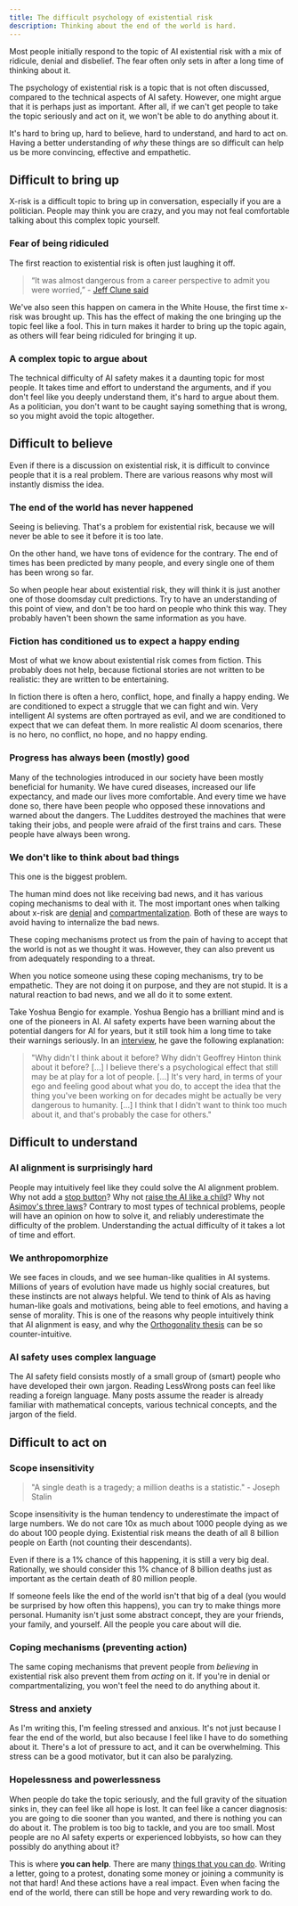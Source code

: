 ```yaml
---
title: The difficult psychology of existential risk
description: Thinking about the end of the world is hard.
---
```


Most people initially respond to the topic of AI existential risk with a mix of ridicule, denial and disbelief.
The fear often only sets in after a long time of thinking about it.

The psychology of existential risk is a topic that is not often discussed, compared to the technical aspects of AI safety.
However, one might argue that it is perhaps just as important.
After all, if we can't get people to take the topic seriously and act on it, we won't be able to do anything about it.

It's hard to bring up, hard to believe, hard to understand, and hard to act on.
Having a better understanding of _why_ these things are so difficult can help us be more convincing, effective and empathetic.

## Difficult to bring up

X-risk is a difficult topic to bring up in conversation, especially if you are a politician.
People may think you are crazy, and you may not feal comfortable talking about this complex topic yourself.

### Fear of being ridiculed

The first reaction to existential risk is often just laughing it off.
> “It was almost dangerous from a career perspective to admit you were worried,” - [Jeff Clune said](https://www.theglobeandmail.com/business/article-i-hope-im-wrong-why-some-experts-see-doom-in-ai/)

We've also seen this happen on camera in the White House, the first time x-risk was brought up.
This has the effect of making the one bringing up the topic feel like a fool.
This in turn makes it harder to bring up the topic again, as others will fear being ridiculed for bringing it up.

### A complex topic to argue about

The technical difficulty of AI safety makes it a daunting topic for most people.
It takes time and effort to understand the arguments, and if you don't feel like you deeply understand them, it's hard to argue about them.
As a politician, you don't want to be caught saying something that is wrong, so you might avoid the topic altogether.

## Difficult to believe

Even if there is a discussion on existential risk, it is difficult to convince people that it is a real problem.
There are various reasons why most will instantly dismiss the idea.

### The end of the world has never happened

Seeing is believing.
That's a problem for existential risk, because we will never be able to see it before it is too late.

On the other hand, we have tons of evidence for the contrary.
The end of times has been predicted by many people, and every single one of them has been wrong so far.

So when people hear about existential risk, they will think it is just another one of those doomsday cult predictions.
Try to have an understanding of this point of view, and don't be too hard on people who think this way.
They probably haven't been shown the same information as you have.

### Fiction has conditioned us to expect a happy ending

Most of what we know about existential risk comes from fiction.
This probably does not help, because fictional stories are not written to be realistic: they are written to be entertaining.

In fiction there is often a hero, conflict, hope, and finally a happy ending.
We are conditioned to expect a struggle that we can fight and win.
Very intelligent AI systems are often portrayed as evil, and we are conditioned to expect that we can defeat them.
In more realistic AI doom scenarios, there is no hero, no conflict, no hope, and no happy ending.

### Progress has always been (mostly) good

Many of the technologies introduced in our society have been mostly beneficial for humanity.
We have cured diseases, increased our life expectancy, and made our lives more comfortable.
And every time we have done so, there have been people who opposed these innovations and warned about the dangers.
The Luddites destroyed the machines that were taking their jobs, and people were afraid of the first trains and cars.
These people have always been wrong.

### We don't like to think about bad things

This one is the biggest problem.

The human mind does not like receiving bad news, and it has various coping mechanisms to deal with it.
The most important ones when talking about x-risk are [denial](https://en.wikipedia.org/wiki/Cognitive_dissonance) and [compartmentalization](https://en.wikipedia.org/wiki/Compartmentalization_(psychology)).
Both of these are ways to avoid having to internalize the bad news.

These coping mechanisms protect us from the pain of having to accept that the world is not as we thought it was.
However, they can also prevent us from adequately responding to a threat.

When you notice someone using these coping mechanisms, try to be empathetic.
They are not doing it on purpose, and they are not stupid.
It is a natural reaction to bad news, and we all do it to some extent.

Take Yoshua Bengio for example.
Yoshua Bengio has a brilliant mind and is one of the pioneers in AI.
AI safety experts have been warning about the potential dangers for AI for years, but it still took him a long time to take their warnings seriously.
In an [interview](https://youtu.be/0RknkWgd6Ck?t%25253D949), he gave the following explanation:

> "Why didn't I think about it before? Why didn't Geoffrey Hinton think about it before? [...] I believe there's a psychological effect that still may be at play for a lot of people. [...] It's very hard, in terms of your ego and feeling good about what you do, to accept the idea that the thing you've been working on for decades might be actually be very dangerous to humanity. [...] I think that I didn't want to think too much about it, and that's probably the case for others."

## Difficult to understand

### AI alignment is surprisingly hard

People may intuitively feel like they could solve the AI alignment problem.
Why not add a [stop button](https://www.youtube.com/watch?v=3TYT1QfdfsM&list=PLfHsskCxi_g-c62a_dmsNuHynaXsRQm40&index=10)? Why not [raise the AI like a child](https://www.youtube.com/watch?v=eaYIU6YXr3w)? Why not [Asimov's three laws](https://www.youtube.com/watch?v=7PKx3kS7f4A)?
Contrary to most types of technical problems, people will have an opinion on how to solve it, and reliably underestimate the difficulty of the problem.
Understanding the actual difficulty of it takes a lot of time and effort.

### We anthropomorphize

We see faces in clouds, and we see human-like qualities in AI systems.
Millions of years of evolution have made us highly social creatures, but these instincts are not always helpful.
We tend to think of AIs as having human-like goals and motivations, being able to feel emotions, and having a sense of morality.
This is one of the reasons why people intuitively think that AI alignment is easy, and why the [Orthogonality thesis](https://www.youtube.com/watch?v=hEUO6pjwFOo) can be so counter-intuitive.

### AI safety uses complex language

The AI safety field consists mostly of a small group of (smart) people who have developed their own jargon.
Reading LessWrong posts can feel like reading a foreign language.
Many posts assume the reader is already familiar with mathematical concepts, various technical concepts, and the jargon of the field.

## Difficult to act on

### Scope insensitivity

> "A single death is a tragedy; a million deaths is a statistic." - Joseph Stalin

Scope insensitivity is the human tendency to underestimate the impact of large numbers.
We do not care 10x as much about 1000 people dying as we do about 100 people dying.
Existential risk means the death of all 8 billion people on Earth (not counting their descendants).

Even if there is a 1% chance of this happening, it is still a very big deal.
Rationally, we should consider this 1% chance of 8 billion deaths just as important as the certain death of 80 million people.

If someone feels like the end of the world isn't that big of a deal (you would be surprised by how often this happens), you can try to make things more personal.
Humanity isn't just some abstract concept, they are your friends, your family, and yourself.
All the people you care about will die.

### Coping mechanisms (preventing action)

The same coping mechanisms that prevent people from _believing_ in existential risk also prevent them from _acting_ on it.
If you're in denial or compartmentalizing, you won't feel the need to do anything about it.

### Stress and anxiety

As I'm writing this, I'm feeling stressed and anxious.
It's not just because I fear the end of the world, but also because I feel like I have to do something about it.
There's a lot of pressure to act, and it can be overwhelming.
This stress can be a good motivator, but it can also be paralyzing.

### Hopelessness and powerlessness

When people do take the topic seriously, and the full gravity of the situation sinks in, they can feel like all hope is lost.
It can feel like a cancer diagnosis: you are going to die sooner than you wanted, and there is nothing you can do about it.
The problem is too big to tackle, and you are too small.
Most people are no AI safety experts or experienced lobbyists, so how can they possibly do anything about it?

This is where **you can help**.
There are many [things that you can do](/action).
Writing a letter, going to a protest, donating some money or joining a community is not that hard!
And these actions have a real impact.
Even when facing the end of the world, there can still be hope and very rewarding work to do.
